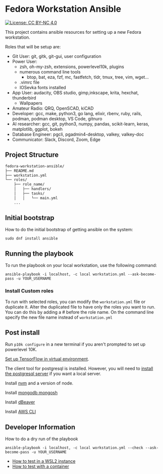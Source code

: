# Fedora Workstation Ansible

[![License: CC BY-NC 4.0](https://img.shields.io/badge/License-CC%20BY--NC%204.0-lightgrey.svg)](https://creativecommons.org/licenses/by-nc/4.0/)

This project contains ansible resources for setting up a new Fedora workstation.

Roles that will be setup are:

- Git User: git, gitk, git-gui, user configuration
- Power User:
  - zsh, oh-my-zsh, extensions, powerlevel10k, plugins
  - numerous command line tools
    - btop, bat, eza, fzf, mc, fastfetch, tldr, tmux, tree, vim, wget...
  - .vimrc file
  - IOSevka fonts installed
- App User: audacity, OBS studio, gimp,inkscape, krita, hexchat, thunderbird
  - Wallpapers
- Amateur Radio: QRQ, OpenSCAD, kiCAD
- Developer: gcc, make, python3, go lang, elixir, rbenv, ruby, rails, podman, podman desktop, VS Code, gitnuro
- AI researcher: gcc, git, python3, numpy, pandas, scikit-learn, keras, matplotlib, ggplot, bokeh
- Database Engineer: pgcli, pgadmin4-desktop, valkey, valkey-doc
- Communicator: Slack, Discord, Zoom, Edge

## Project Structure

```markdown
fedora-workstation-ansible/
├── README.md
├── workstation.yml
└── roles/
    ├── role_name/
    │   ├── handlers/
    │   ├── tasks/
    │   │   └── main.yml
    ...
```

## Initial bootstrap

How to do the initial bootstrap of getting ansible on the system:

```shell
sudo dnf install ansible
```

## Running the playbook

To run the playbook on your local workstation, use the following command:

```shell
ansible-playbook -i localhost, -c local workstation.yml --ask-become-pass -u YOUR_USERNAME
```

### Install Custom roles

To run with selected roles, you can modify the `workstation.yml` file or duplicate it.
Alter the duplicated file to have only the roles you want to run.
You can do this by adding a \# before the role name.
On the command line specify the new file name instead of `workstation.yml`

## Post install

Run `p10k configure` in a new terminal if you aren't prompted to set up powerlevel 10K.

[Set up TensorFlow in virtual environment](https://idroot.us/install-tensorflow-fedora-41/).

The client tool for postgresql is installed.
However, you will need to [install the postgresql server](https://docs.fedoraproject.org/en-US/quick-docs/postgresql/) if you want a local server.

Install [nvm](https://github.com/nvm-sh/nvm) and a version of node.

Install [mongodb mongosh]( https://idroot.us/install-mongodb-fedora-41/)

Install [dBeaver]( https://dbeaver.io/download/)

Install [AWS CLI]( https://docs.aws.amazon.com/cli/latest/userguide/getting-started-install.html)

## Developer Information

How to do a dry run of the playbook

```shell
ansible-playbook -i localhost, -c local workstation.yml --check --ask-become-pass -u YOUR_USERNAME
```

- [How to test in a WSL2 instance](wsl2-testing.md)
- [How to test with a container](container.md)
